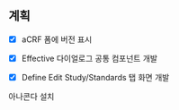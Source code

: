 ## 계획

- [x] aCRF 폼에 버전 표시
- [x] Effective 다이얼로그 공통 컴포넌트 개발
- [x] Define Edit Study/Standards 탭 화면 개발


아나콘다 설치